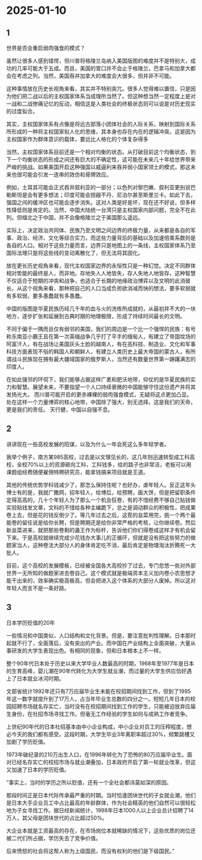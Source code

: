# 2025-01-10

## 1

世界是否会重启弱肉强食的模式？

虽然让很多人感到错愕，但川普将格陵兰岛纳入美国版图的难度并不是特别大，成功的几率可能大于五成。而且，美国的胃口并不会止于格陵兰，巴拿马和加拿大都会在考虑之列。当然，美国吞并加拿大的难度会大很多，但并非不可能。

这种事情放在历史长视角来看，其实并不特别突兀。很多人觉得难以置信，只是因为他们把二战以后的主权国家体系当成理所当然了。但这种想当然一定程度上是对一战和二战惨痛记忆的反动，相信这是人类社会的终极状态则可以说是对历史现实的过度拟合。

其实，主权国家体系有点像是将远古部落小团体社会的人际关系，映射到国际关系所形成的一种将主权国家拟人化的思维，其本身也存在内在的逻辑冲突。这是因为主权国家作为群体意识的载体，要远比人格化的个体复杂得多

当然，主权国家体系目前还是一个相对均衡的状态。从打破目前这个均衡状态，到下一个均衡状态的形成之间还有巨大的不确定性，这可能在未来几十年给世界带来严峻的挑战。如果美国开启这种强国以威逼利来吞并弱小国家领土的模式，那这未来也很可能会引发一连串的效仿和骨牌效应。

例如，土耳其可能会正式吞并叙利亚的一部分；以色列对黎巴嫩、叙利亚更别说巴勒斯坦是会有更多想法；印度可能会觊觎不丹、尼泊尔甚至斯里兰卡。如此下去，强国之间的缓冲区也可能会逐步消失。这对人类是好是坏，现在还不好说，但多样性降低则是肯定的。当然，中国大陆统一台湾只是主权国家内部问题，完全不在此列。但缅北之于中国，并不会像格陵兰之于美国那么遥远。

实际上，决定政治共同体、民族乃至文明之间边界的终极力量，从来都是各自的军事、政治、经济、文化等综合实力，而这些力量背后的基础以及加速倍乘系数则是各自的人口。相对于这些力量而言，边界只是地图上的一条线，主权国家体系乃至国际法理只是将这些线的变动离散化了，但无法将其固化。

放在更长历史视角来看，现代主权国家边界的永恒性只是一种幻觉。决定不同群体相对势能的最终是人，而非地。存地失人人地皆失，存人失地人地皆存。这种智慧不仅适合于短期的冲突和战争，也适合于长期的地缘政治博弈以及文明的此消彼长。从这个视角来看，那种把自己的人口当成负担欲消减而快的想法，要多软弱就有多软弱，要多愚蠢就有多愚蠢。

中国的版图是华夏民族历经几千年的血与火的洗练所成就的，从最初并不大的一块地方，逐步扩张和延展到古典时期的地理极限，形成了持续时间最长的文明。

不同于偏于一隅而且仅有弱邻的美国，我们的周边是一个比一个强悍的民族：有号称东南亚小霸王且在第一次英缅战争几乎打了平手的缅甸人，有建立了帝国坟场的阿富汗人，有在战场让美国灰头土脸的越南人，有在高科技、制造业、文化和军事科技方面表现不俗的韩国人和朝鲜人，有建立人类历史上最大帝国的蒙古人，有所谓战斗民族现在拥有最大疆域国家的俄罗斯人，当然还有数量世界第一踌躇满志的印度人。

在如此强邻的环伺下，我们能够占据这样广袤和肥沃地带，仰仗的是华夏民族的实力和智慧。展望未来，不要指望一个人口持续衰微的中国能够守住这份遗产并将其发扬光大。 而川普可能开启的更赤裸裸的弱肉强食模式，无疑将这点更加凸显。处在这样一个力量博弈的核心地带，中国除了强大，别无选择。这是我们的天命，更是我们的责任。 天行健，中国以自强不息。

## 2

讲讲现在一些高校发展的阳谋，以及为什么一年会死这么多年轻学者。

我举个例子，南方某985高校，过去是以文理见长的，这几年则迅速转型成工科高校，全校70%以上的资源砸向工科，工科钱多，给的路子也非常活，老板可以用课题组经费随便雇佣特聘研究员，能拿钱搞来项目就是王道。

其他的传统优势学科钱减少了，那怎么保持住呢？也好办，虐年轻人。反正这年头博士有的是，我就广撒网，招年轻人，给博后，给预聘，画大饼，但是把留职条件定得高高的，几十个年轻人为了那么一个机会狂卷，有的不惜经费不够自己贴钱做实验贴钱发文章，文科的不惜给各种主编跪下，总之是调动群众的积极性，把成果卷上去，但是花的钱反倒少了。等几年过去之后，这茬的韭菜用完，挑一个两个最能卷的留任说是给你长聘，但是聘期还是给你非常严格的考核，让你继续卷。然后新韭菜进来，就把那些卷剩的蛊王作为标杆，告诉他们你们得卷成这样才有机会留下来。于是高校就继续完成少花钱办大事儿的正循环，但就是没有把这些努力的做题家当人，这种卷法大部分人的身体肯定吃不消，最后肯定是物理淘汰折腾死一大批人。

目前，这个高校的发展模板，已经被全国各大高校抄了过去，专门忽悠一些对外部世界一无所知的做题家进去卷自己。这个模式就是极端资本主义加内卷小农思想才能干出来的，效率确实极高极高，但会把进入这个体系的大部分人废掉。所以这对年轻人而言不是一条好路。

## 3

日本学历贬值的20年

一些情况和中国类似，人口结构和文化背景。但是，要注意批判性理解。日本那时起就不行了，全面落后，没有突出的产业。而中国在产业结构上全面突破，大量从事研发的大学生表现出色。有相同的现象，但和日本根本上不一样。

整个90年代日本处于历史以来大学毕业人数最高的时期，1968年至1977年是日本的生育高峰，婴儿潮在90年代转化为大学生就业潮，而过量的大学生供应恰好遇上了日本就业冰河时期。

文部省统计1992年还只有7万应届毕业生未能在校招期间找到工作，但到了1995年这一数字就提升到了17万人，占当年毕业生总数的四分之一。短短几年日本的校园招聘市场就名存实亡，当时没有在校招期间找到工作的学生，只能被迫放弃应届生身份，在社招市场寻找工作。但毫无工作经验的学生如何与成熟工作者竞争。

上世纪90年代的日本社招基本由中小企业构成，中小企业对员工的压榨程度，想必今天的我们都有感受。这段时期，大学生毕业3年离职率超过30%，频繁跳槽又加剧了学历贬值。

1973年破纪录的210万出生人口，在1996年转化为了恐怖的80万应届毕业生。面对已经名存实亡的校招市场与就业潮叠加，日本政府开启了第一轮就业改革，但这又加速了日本的学历贬值。

“事实上，当时的学历之所以贬值，还有一个全社会都讳莫如深的原因。

那段时间正是日本代际传承最严重的时期。当时恰逢团块世代的子女就业潮，他们是日本大手企业员工中占比最高的年龄群体，作为社会精英的他们自然可以很轻松地为子女寻找工作。据日经新闻统计，1998年日本1000人以上企业总计招聘了14万人，其父母是团块世代的占比超过50%。

大企业本就是工资最高的存在，在市场岗位本就稀缺的情况下，这些优质的岗位还被二代们所占据，学历失去了竞争价值。

后来愤怒的社会将这帮人称为上级国民，而没有权利的他们是下级国民。”

